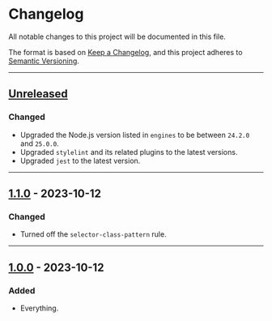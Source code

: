 # Changelog

All notable changes to this project will be documented in this file.

The format is based on [Keep a Changelog](https://keepachangelog.com/en/1.0.0/),
and this project adheres to [Semantic
Versioning](https://semver.org/spec/v2.0.0.html).

--------------------------------------------------------------------------------

## [Unreleased]

### Changed

- Upgraded the Node.js version listed in `engines` to be between `24.2.0` and
  `25.0.0`.
- Upgraded `stylelint` and its related plugins to the latest versions.
- Upgraded `jest` to the latest version.

--------------------------------------------------------------------------------

## [1.1.0] - 2023-10-12

### Changed

- Turned off the `selector-class-pattern` rule.

--------------------------------------------------------------------------------

## [1.0.0] - 2023-10-12

### Added

- Everything.

[Unreleased]: https://github.com/dfranklinau/stylelint-config-dfranklinau/compare/v1.1.0...HEAD
[1.1.0]: https://github.com/dfranklinau/stylelint-config-dfranklinau/releases/tag/v1.1.0
[1.0.0]: https://github.com/dfranklinau/stylelint-config-dfranklinau/releases/tag/v1.0.0

